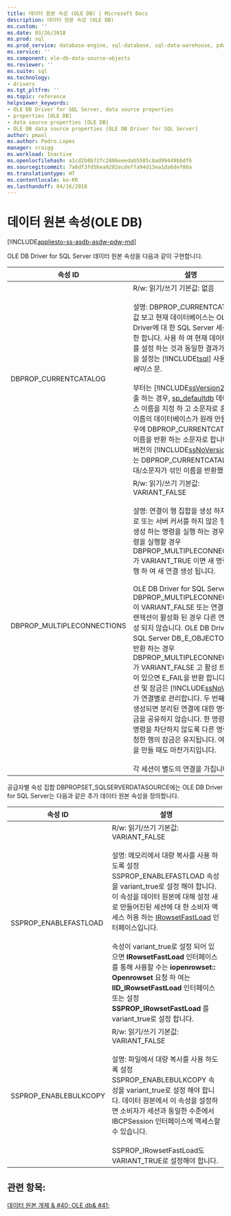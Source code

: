```yaml
---
title: 데이터 원본 속성 (OLE DB) | Microsoft Docs
description: 데이터 원본 속성 (OLE DB)
ms.custom: ''
ms.date: 03/26/2018
ms.prod: sql
ms.prod_service: database-engine, sql-database, sql-data-warehouse, pdw
ms.service: ''
ms.component: ole-db-data-source-objects
ms.reviewer: ''
ms.suite: sql
ms.technology:
- drivers
ms.tgt_pltfrm: ''
ms.topic: reference
helpviewer_keywords:
- OLE DB Driver for SQL Server, data source properties
- properties [OLE DB]
- data source properties [OLE DB]
- OLE DB data source properties [OLE DB Driver for SQL Server]
author: pmasl
ms.author: Pedro.Lopes
manager: craigg
ms.workload: Inactive
ms.openlocfilehash: a1cd2b8b72fc2806eeedab5585c8ad99449bbdf6
ms.sourcegitcommit: 7a6df3fd5bea9282ecdeffa94d13ea1da6def80a
ms.translationtype: HT
ms.contentlocale: ko-KR
ms.lasthandoff: 04/16/2018
---
```

# <a name="data-source-properties-ole-db"></a>데이터 원본 속성(OLE DB)
[!INCLUDE[appliesto-ss-asdb-asdw-pdw-md](../../../includes/appliesto-ss-asdb-asdw-pdw-md.md)]

  OLE DB Driver for SQL Server 데이터 원본 속성을 다음과 같이 구현합니다.  
  
|속성 ID|설명|  
|-----------------|-----------------|  
|DBPROP_CURRENTCATALOG|R/w: 읽기/쓰기 기본값: 없음<br /><br /> 설명: DBPROP_CURRENTCATALOG 값 보고 현재 데이터베이스는 OLE DB Driver에 대 한 SQL Server 세션에 대 한 합니다. 사용 하 여 현재 데이터베이스를 설정 하는 것과 동일한 결과가 속성 값을 설정는 [!INCLUDE[tsql](../../../includes/tsql-md.md)] 사용 *데이터베이스* 문.<br /><br /> 부터는 [!INCLUDE[ssVersion2005](../../../includes/ssversion2005-md.md)]호출 하는 경우, [sp_defaultdb](../../../relational-databases/system-stored-procedures/sp-defaultdb-transact-sql.md) 데이터베이스 이름을 지정 하 고 소문자로 혼합 사례 이름의 데이터베이스가 원래 만들어진 경우에 DBPROP_CURRENTCATALOG 이름을 반환 하는 소문자로 합니다. 이전 버전의 [!INCLUDE[ssNoVersion](../../../includes/ssnoversion-md.md)]에서는 DBPROP_CURRENTCATALOG가 대/소문자가 섞인 이름을 반환했습니다.|  
|DBPROP_MULTIPLECONNECTIONS|R/w: 읽기/쓰기 기본값: VARIANT_FALSE<br /><br /> 설명: 연결이 행 집합을 생성 하지 않으므로 또는 서버 커서를 하지 않은 행 집합을 생성 하는 명령을 실행 하는 경우 다른 명령을 실행할 경우 DBPROP_MULTIPLECONNECTIONS가 VARIANT_TRUE 이면 새 명령을 실행 하 여 새 연결 생성 됩니다.<br /><br /> OLE DB Driver for SQL Server DBPROP_MULTIPLECONNECTION이 VARIANT_FALSE 또는 연결에는 트랜잭션이 활성화 된 경우 다른 연결을 생성 되지 않습니다. OLE DB Driver for SQL Server DB_E_OBJECTOPEN을 반환 하는 경우 DBPROP_MULTIPLECONNECTIONS가 VARIANT_FALSE 고 활성 트랜잭션이 있으면 E_FAIL을 반환 합니다. 트랜잭션 및 잠금은 [!INCLUDE[ssNoVersion](../../../includes/ssnoversion-md.md)]가 연결별로 관리합니다. 두 번째 연결이 생성되면 분리된 연결에 대한 명령은 잠금을 공유하지 않습니다. 한 명령이 다른 명령을 차단하지 않도록 다른 명령이 요청한 행의 잠금은 유지됩니다. 여러 세션을 만들 때도 마찬가지입니다.<br /><br /> 각 세션이 별도의 연결을 가집니다.|  
  
 공급자별 속성 집합 DBPROPSET_SQLSERVERDATASOURCE에는 OLE DB Driver for SQL Server는 다음과 같은 추가 데이터 원본 속성을 정의합니다.  
  
|속성 ID|설명|  
|-----------------|-----------------|  
|SSPROP_ENABLEFASTLOAD|R/w: 읽기/쓰기 기본값: VARIANT_FALSE<br /><br /> 설명: 메모리에서 대량 복사를 사용 하도록 설정 SSPROP_ENABLEFASTLOAD 속성을 variant_true로 설정 해야 합니다. 이 속성을 데이터 원본에 대해 설정 새로 만들어진된 세션에 대 한 소비자 액세스 허용 하는 [IRowsetFastLoad](../../oledb/ole-db-interfaces/irowsetfastload-ole-db.md) 인터페이스입니다.<br /><br /> 속성이 variant_true로 설정 되어 있으면 **IRowsetFastLoad** 인터페이스를 통해 사용할 수는 **iopenrowset:: Openrowset** 요청 하 여는 **IID_IRowsetFastLoad** 인터페이스 또는 설정 **SSPROP_IRowsetFastLoad** 를 variant_true로 설정 합니다.|  
|SSPROP_ENABLEBULKCOPY|R/w: 읽기/쓰기 기본값: VARIANT_FALSE<br /><br /> 설명: 파일에서 대량 복사를 사용 하도록 설정 SSPROP_ENABLEBULKCOPY 속성을 variant_true로 설정 해야 합니다. 데이터 원본에서 이 속성을 설정하면 소비자가 세션과 동일한 수준에서 IBCPSession 인터페이스에 액세스할 수 있습니다.<br /><br /> SSPROP_IRowsetFastLoad도 VARIANT_TRUE로 설정해야 합니다.|  
  
## <a name="see-also"></a>관련 항목:  
 [데이터 원본 개체 & #40; OLE db& #41;](../../oledb/ole-db-data-source-objects/data-source-objects-ole-db.md)  
  
  
